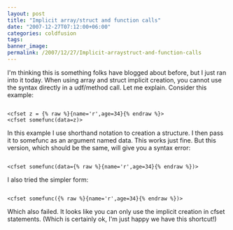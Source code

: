 ```yaml
---
layout: post
title: "Implicit array/struct and function calls"
date: "2007-12-27T07:12:00+06:00"
categories: coldfusion 
tags: 
banner_image: 
permalink: /2007/12/27/Implicit-arraystruct-and-function-calls
---
```


I'm thinking this is something folks have blogged about before, but I just ran into it today. When using array and struct implicit creation, you cannot use the syntax directly in a udf/method call. Let me explain. Consider this example:

<code>
&lt;cfset z = {% raw %}{name='r',age=34}{% endraw %}&gt;
&lt;cfset somefunc(data=z)&gt;
</code>

In this example I use shorthand notation to creation a structure. I then pass it to somefunc as an argument named data. This works just fine. But this version, which should be the same, will give you a syntax error:

<code>
&lt;cfset somefunc(data={% raw %}{name='r',age=34}{% endraw %})&gt;
</code>

I also tried the simpler form:

<code>
&lt;cfset somefunc({% raw %}{name='r',age=34}{% endraw %})&gt;
</code>

Which also failed. It looks like you can only use the implicit creation in cfset statements. (Which is certainly ok, I'm just happy we have this shortcut!)